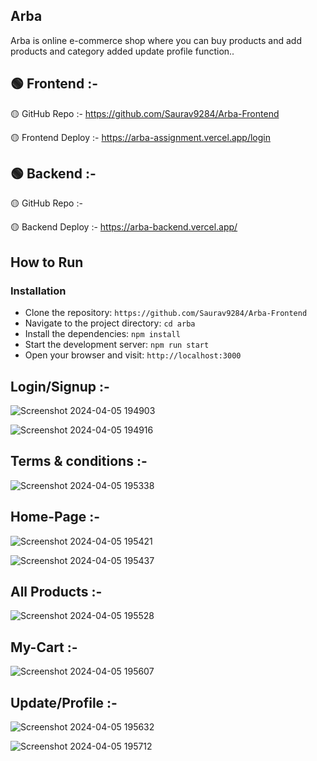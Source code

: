 ## Arba

Arba is online e-commerce shop where you can buy products and add products and category added update profile function..

## 🟢 Frontend :-

🟡 GitHub Repo :- https://github.com/Saurav9284/Arba-Frontend

🟡 Frontend Deploy :- https://arba-assignment.vercel.app/login

## 🟢 Backend :-

🟡 GitHub Repo :- 

🟡 Backend Deploy :- https://arba-backend.vercel.app/

 ## How to Run <br/>
 
   ### Installation 
   
   - Clone the repository:  `https://github.com/Saurav9284/Arba-Frontend` 
   - Navigate to the project directory:   `cd arba` 
   - Install the dependencies:   `npm install` 
   - Start the development server:   `npm run start`
   - Open your browser and visit:   `http://localhost:3000`

## Login/Signup :- 

![Screenshot 2024-04-05 194903](https://github.com/Saurav9284/Arba-Frontend/assets/135011685/858e5554-318d-40cc-8117-8c9158cc36c7)


![Screenshot 2024-04-05 194916](https://github.com/Saurav9284/Arba-Frontend/assets/135011685/1c640696-3dc0-47a7-b0a0-db7d77008535)



## Terms & conditions :- 

![Screenshot 2024-04-05 195338](https://github.com/Saurav9284/Arba-Frontend/assets/135011685/79b9de91-4f9f-494b-9b11-8b0668d0fbfb)



## Home-Page :-

![Screenshot 2024-04-05 195421](https://github.com/Saurav9284/Arba-Frontend/assets/135011685/1e1ce5a3-684f-469a-bd73-8aed2b4b45c0)


![Screenshot 2024-04-05 195437](https://github.com/Saurav9284/Arba-Frontend/assets/135011685/144ea097-ee46-4408-8add-a3e3b1dcc297)


## All Products :-

![Screenshot 2024-04-05 195528](https://github.com/Saurav9284/Arba-Frontend/assets/135011685/12ff224c-d418-4b72-bfec-df59e50aadb8)


## My-Cart :-

![Screenshot 2024-04-05 195607](https://github.com/Saurav9284/Arba-Frontend/assets/135011685/7713af97-3cab-483e-b9e5-05738f03f7a0)

## Update/Profile :-

![Screenshot 2024-04-05 195632](https://github.com/Saurav9284/Arba-Frontend/assets/135011685/7ffab807-c461-4e0b-8f08-a572db412e16)

![Screenshot 2024-04-05 195712](https://github.com/Saurav9284/Arba-Frontend/assets/135011685/3a6d0629-250e-4b3a-8f5b-e20ef2fb8c22)

















